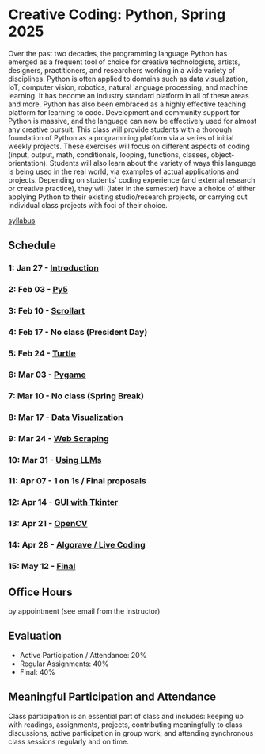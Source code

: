 # Creative Coding: Python, Spring 2025
Over the past two decades, the programming language Python has emerged as a frequent tool of choice for creative technologists, artists, designers, practitioners, and researchers working in a wide variety of disciplines. Python is often applied to domains such as data visualization, IoT, computer vision, robotics, natural language processing, and machine learning. It has become an industry standard platform in all of these areas and more. Python has also been embraced as a highly effective teaching platform for learning to code. Development and community support for Python is massive, and the language can now be effectively used for almost any creative pursuit. This class will provide students with a thorough foundation of Python as a programming platform via a series of initial weekly projects. These exercises will focus on different aspects of coding (input, output, math, conditionals, looping, functions, classes, object-orientation). Students will also learn about the variety of ways this language is being used in the real world, via examples of actual applications and projects. Depending on students' coding experience (and external research or creative practice), they will (later in the semester) have a choice of either applying Python to their existing studio/research projects, or carrying out individual class projects with foci of their choice. 

[syllabus](https://docs.google.com/document/d/1HOBL_Plni3Va8ubqAMLC3b7CIFau3oJjRnD5VfYlwDM/edit?tab=t.0)
## Schedule
### 1: Jan 27 - [Introduction](/week1-intro/README.md)
### 2: Feb 03 - [Py5](/week2-py5/README.md)
### 3: Feb 10 - [Scrollart](/week3-scrollart/README.md)
### 4: Feb 17 - No class (President Day)
### 5: Feb 24 - [Turtle](/week5-turtle/README.md)
### 6: Mar 03 - [Pygame](/week6-pygame/README.md)
### 7: Mar 10 - No class (Spring Break)
### 8: Mar 17 - [Data Visualization](/week8-datavis/README.md)
### 9: Mar 24 - [Web Scraping](/week9-webscraping/README.md)
### 10: Mar 31 - [Using LLMs](/week10-using-llms/README.md)
### 11: Apr 07 - 1 on 1s / Final proposals
### 12: Apr 14 - [GUI with Tkinter](/week12-gui-tkinter/README.md)
### 13: Apr 21 - [OpenCV](/week13-opencv/README.md)
### 14: Apr 28 - [Algorave / Live Coding](/week14-algorave/README.md)
### 15: May 12 - [Final](https://github.com/leey611/s25cc-python/wiki#final)

## Office Hours
by appointment (see email from the instructor)

## Evaluation
- Active Participation / Attendance: 20%
- Regular Assignments: 40%
- Final: 40%

## Meaningful Participation and Attendance
Class participation is an essential part of class and includes: keeping up with readings, assignments, projects, contributing meaningfully to class discussions, active participation in group work, and attending synchronous class sessions regularly and on time.